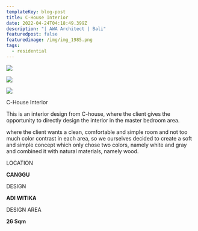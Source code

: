 ```yaml
---
templateKey: blog-post
title: C-House Interior
date: 2022-04-24T04:18:49.399Z
description: "| AWA Architect | Bali"
featuredpost: false
featuredimage: /img/img_1985.png
tags:
  - residential
---
```



![](/img/img_1985.png)

![](/img/whatsapp-image-2022-02-12-at-16.34.27.jpeg)

![](/img/whatsapp-image-2022-02-12-at-16.34.33.jpeg)

C-House Interior 

This is an interior design from C-house, where the client gives the opportunity to directly design the interior in the master bedroom area.

where the client wants a clean, comfortable and simple room and not too much color contrast in each area, so we ourselves decided to create a soft and simple concept which only chose two colors, namely white and gray and combined it with natural materials, namely wood.

LOCATION

**CANGGU**

DESIGN

**ADI WITIKA**

DESIGN AREA

**26 Sqm**